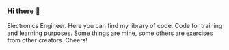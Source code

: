 ### Hi there 👋
Electronics Engineer.
Here you can find my library of code.
Code for training and learning purposes.
Some things are mine, some others are exercises from other creators.
Cheers!

<!--
**samueljuamoc/samueljuamoc** is a ✨ _special_ ✨ repository because its `README.md` (this file) appears on your GitHub profile.

Here are some ideas to get you started:

- 🔭 I’m currently working on ...
- 🌱 I’m currently learning ...
- 👯 I’m looking to collaborate on ...
- 🤔 I’m looking for help with ...
- 💬 Ask me about ...
- 📫 How to reach me: ...
- 😄 Pronouns: ...
- ⚡ Fun fact: ...
-->
